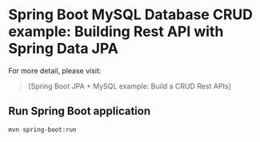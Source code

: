 # Spring Boot MySQL Database CRUD example: Building Rest API with Spring Data JPA

For more detail, please visit:
> [Spring Boot JPA + MySQL example: Build a CRUD Rest APIs]

## Run Spring Boot application
```
mvn spring-boot:run
```

